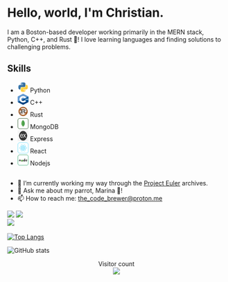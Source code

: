 # Hello, world, I'm Christian.

I am a Boston-based developer working primarily in the MERN stack, Python, C++, and Rust 🦀! I love learning languages and finding solutions to challenging problems. 

## Skills
- <a href="https://www.python.org/"><img src="https://raw.githubusercontent.com/christian-the-brewer/christian-the-brewer/e9aec9d8763ee545b8b6988cffc3775d400530f3/python-svgrepo-com(1).svg" width="25" height="25" alt="Python logo" /></a> Python
- <a href="https://isocpp.org/"><img src="https://github.com/christian-the-brewer/christian-the-brewer/blob/main/c++_logo.png?raw=true" width="25" height="25" alt="C++ logo" /></a> C++
- <a href="https://www.rust-lang.org/"><img src="https://raw.githubusercontent.com/christian-the-brewer/christian-the-brewer/24a697c8852adfe8f14625f50389f20142d44dcb/rust.svg" width="25" height="25" alt="Rust logo" /></a> Rust
- <a href="https://www.mongodb.com/"><img src="https://raw.githubusercontent.com/christian-the-brewer/christian-the-brewer/23a61e6ee466d53fdbbbd69e6aa0675128d45254/mongodb.svg" width="25" height="25" alt="MongoDB logo" /></a> MongoDB
- <a href="https://expressjs.com/en/guide/routing.html"><img src="https://github.com/christian-the-brewer/christian-the-brewer/blob/main/express-js-icon-12-1704235696.jpeg?raw=true" width="25" height="25" alt="Express logo" /></a> Express
- <a href="https://reactjs.org/"><img src="https://raw.githubusercontent.com/christian-the-brewer/christian-the-brewer/5448884dff1fe89624d5683fcdce6e89e4411bd4/react-svgrepo-com(1).svg" width="25" height="25" alt="React logo" /></a> React
- <a href="https://nodejs.org/en/"><img src="https://raw.githubusercontent.com/christian-the-brewer/christian-the-brewer/5448884dff1fe89624d5683fcdce6e89e4411bd4/nodejs-svgrepo-com.svg" width="25" height="25" alt="Node logo" /></a> Nodejs

##
- 🔭 I’m currently working my way through the [Project Euler](https://projecteuler.net/archives) archives.
- 💬 Ask me about my parrot, Marina 🦜!
- 📫 How to reach me: the_code_brewer@proton.me 

<!-- [<img src='https://cdn.jsdelivr.net/npm/simple-icons@3.0.1/icons/linkedin.svg' alt='linkedin' height='40'>](https://www.linkedin.com/in/christianbrewer/)  [<img src='https://cdn.jsdelivr.net/npm/simple-icons@3.0.1/icons/twitter.svg' alt='twitter' height='40'>](https://twitter.com/the_code_brewer)  [<img src='https://cdn.jsdelivr.net/npm/simple-icons@3.0.1/icons/discord.svg' alt='discord' height='40'>](discordapp.com/users/Lieutenant_Turnips#6580)   -->
<a href="https://www.twitter.com/the_code_brewer" target="_blank" rel="noreferrer"><img
src="https://img.shields.io/twitter/follow/the_code_brewer?logo=twitter&style=for-the-badge&color=0891b2&labelColor=1c1917"
/></a><span>  </span><a href="https://www.github.com/christian-the-brewer" target="_blank" rel="noreferrer"><img
src="https://img.shields.io/github/followers/christian-the-brewer?logo=github&style=for-the-badge&color=0891b2&labelColor=1c1917" /></a><br>
<a href="https://www.codewars.com/users/christian-the-brewer" target="_blank" rel="noreferrer"><img src="https://www.codewars.com/users/christian-the-brewer/badges/large"></a>

[![Top Langs](https://github-readme-stats.vercel.app/api/top-langs/?username=christian-the-brewer)](https://github.com/anuraghazra/github-readme-stats)

![GitHub stats](https://github-readme-stats.vercel.app/api?username=christian-the-brewer&show_icons=true)  

<p align="center"> 
  Visitor count<br>
  <img src="https://profile-counter.glitch.me/christian-the-brewer/count.svg" />
</p>
<!--
**christian-the-brewer/christian-the-brewer** is a ✨ _special_ ✨ repository because its `README.md` (this file) appears on your GitHub profile. 

Here are some ideas to get you started:

- 🔭 I’m currently working on ...
- 🌱 I’m currently learning ...
- 👯 I’m looking to collaborate on ...
- 🤔 I’m looking for help with ...
- 💬 Ask me about ...
- 📫 How to reach me: ...
- 😄 Pronouns: ...
- ⚡ Fun fact: ...
-->
